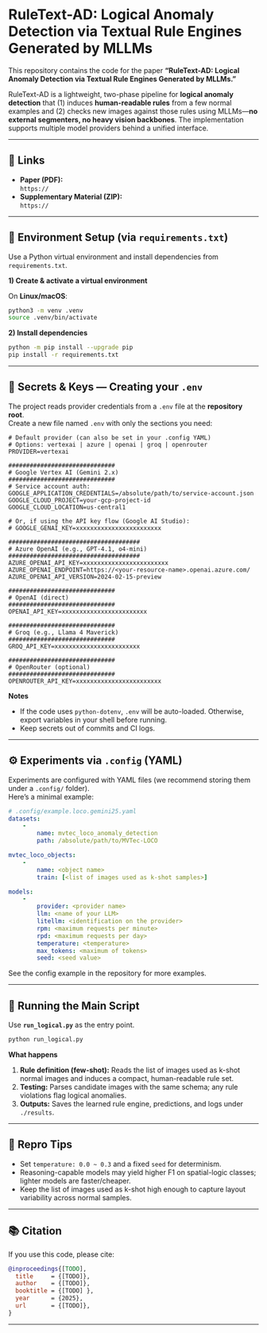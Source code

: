 # RuleText-AD: Logical Anomaly Detection via Textual Rule Engines Generated by MLLMs

This repository contains the code for the paper **“RuleText-AD: Logical Anomaly Detection via Textual Rule Engines Generated by MLLMs.”**

RuleText-AD is a lightweight, two-phase pipeline for **logical anomaly detection** that (1) induces **human-readable rules** from a few normal examples and (2) checks new images against those rules using MLLMs—**no external segmenters, no heavy vision backbones**. The implementation supports multiple model providers behind a unified interface.

---

## 📄 Links

- **Paper (PDF):**  
  `https://`
- **Supplementary Material (ZIP):**  
  `https://`

---

## 🧰 Environment Setup (via `requirements.txt`)

Use a Python virtual environment and install dependencies from `requirements.txt`.

**1) Create & activate a virtual environment**

On **Linux/macOS**:
~~~bash
python3 -m venv .venv
source .venv/bin/activate
~~~

**2) Install dependencies**
~~~bash
python -m pip install --upgrade pip
pip install -r requirements.txt
~~~

---

## 🔐 Secrets & Keys — Creating your `.env`

The project reads provider credentials from a `.env` file at the **repository root**.  
Create a new file named `.env` with only the sections you need:

~~~dotenv
# Default provider (can also be set in your .config YAML)
# Options: vertexai | azure | openai | groq | openrouter
PROVIDER=vertexai

##############################
# Google Vertex AI (Gemini 2.x)
##############################
# Service account auth:
GOOGLE_APPLICATION_CREDENTIALS=/absolute/path/to/service-account.json
GOOGLE_CLOUD_PROJECT=your-gcp-project-id
GOOGLE_CLOUD_LOCATION=us-central1

# Or, if using the API key flow (Google AI Studio):
# GOOGLE_GENAI_KEY=xxxxxxxxxxxxxxxxxxxxxxxx

#####################################
# Azure OpenAI (e.g., GPT-4.1, o4-mini)
#####################################
AZURE_OPENAI_API_KEY=xxxxxxxxxxxxxxxxxxxxxxxx
AZURE_OPENAI_ENDPOINT=https://<your-resource-name>.openai.azure.com/
AZURE_OPENAI_API_VERSION=2024-02-15-preview

##############################
# OpenAI (direct)
##############################
OPENAI_API_KEY=xxxxxxxxxxxxxxxxxxxxxxxx

##############################
# Groq (e.g., Llama 4 Maverick)
##############################
GROQ_API_KEY=xxxxxxxxxxxxxxxxxxxxxxxx

##############################
# OpenRouter (optional)
##############################
OPENROUTER_API_KEY=xxxxxxxxxxxxxxxxxxxxxxxx
~~~

**Notes**
- If the code uses `python-dotenv`, `.env` will be auto-loaded. Otherwise, export variables in your shell before running.
- Keep secrets out of commits and CI logs.

---

## ⚙️ Experiments via `.config` (YAML)

Experiments are configured with YAML files (we recommend storing them under a `.config/` folder).  
Here’s a minimal example:

~~~yaml
# .config/example.loco.gemini25.yaml
datasets:
    -
        name: mvtec_loco_anomaly_detection
        path: /absolute/path/to/MVTec-LOCO

mvtec_loco_objects:
    -
        name: <object name>
        train: [<list of images used as k-shot samples>]

models:
    -
        provider: <provider name>
        llm: <name of your LLM>
        litellm: <identification on the provider>
        rpm: <maximum requests per minute>
        rpd: <maximum requests per day>
        temperature: <temperature>
        max_tokens: <maximum of tokens>
        seed: <seed value>
~~~

See the config example in the repository for more examples.

---

## 🚀 Running the Main Script

Use **`run_logical.py`** as the entry point.

~~~bash
python run_logical.py
~~~

**What happens**
1. **Rule definition (few-shot):** Reads the list of images used as k-shot normal images and induces a compact, human-readable rule set.
2. **Testing:** Parses candidate images with the same schema; any rule violations flag logical anomalies.
3. **Outputs:** Saves the learned rule engine, predictions, and logs under `./results`.

---

## 🧪 Repro Tips

- Set `temperature: 0.0 ~ 0.3` and a fixed `seed` for determinism.
- Reasoning-capable models may yield higher F1 on spatial-logic classes; lighter models are faster/cheaper.
- Keep the list of images used as k-shot high enough to capture layout variability across normal samples.


---

## 📚 Citation

If you use this code, please cite:

~~~bibtex
@inproceedings{[TODO],
  title     = {[TODO]},
  author    = {[TODO]},
  booktitle = {[TODO] },
  year      = {2025},
  url       = {[TODO]},
}
~~~

---
